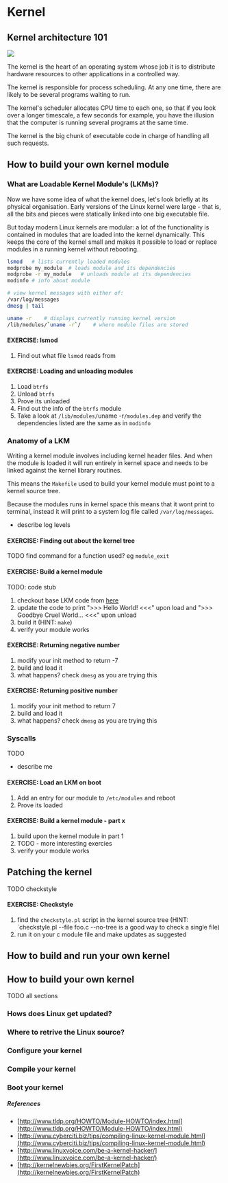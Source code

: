 # Kernel   

## Kernel architecture 101
![](images/linkux_kernel.png)

The kernel is the heart of an operating system whose job it is to distribute hardware resources to other applications in a controlled way.

The kernel is responsible for process scheduling. At any one time, there are likely to be several programs waiting to run.

The kernel's scheduler allocates CPU time to each one, so that if you look over a longer timescale, a few seconds for example, you have the illusion that the computer is running several programs at the same time.

The kernel is the big chunk of executable code in charge of handling all such requests. 

## How to build your own kernel module

### What are Loadable Kernel Module's (LKMs)?
Now we have some idea of what the kernel does, let's look briefly at its physical organisation. Early versions of the Linux kernel were large - that is, all the bits and pieces were statically linked into one big executable file.

But today modern Linux kernels are modular: a lot of the functionality is contained in modules that are loaded into the kernel dynamically. This keeps the core of the kernel small and makes it possible to load or replace modules in a running kernel without rebooting.

```bash
lsmod	# lists currently loaded modules
modprobe my_module	# loads module and its dependencies
modprobe -r my_module	# unloads module at its dependencies
modinfo	# info about module

# view kernel messages with either of:
/var/log/messages
dmesg | tail

uname -r 	# displays currently running kernel version
/lib/modules/`uname -r`/	# where module files are stored
```

#### EXERCISE: lsmod

1. Find out what file `lsmod` reads from

#### EXERCISE: Loading and unloading modules

1. Load `btrfs`
1. Unload `btrfs`
1. Prove its unloaded
1. Find out the info of the `btrfs` module
1. Take a look at `/lib/modules/`uname -r`/modules.dep` and verify the dependencies listed are the same as in `modinfo`

### Anatomy of a LKM

Writing a kernel module involves including kernel header files. And when the module is loaded it will run entirely in kernel space and needs to be linked against the kernel library routines.

This means the `Makefile` used to build your kernel module must point to a kernel source tree.

Because the modules runs in kernel space this means that it wont print to terminal, instead it will print to a system log file called `/var/log/messages`.

* describe log levels

#### EXERCISE: Finding out about the kernel tree

TODO find command for a function used?
eg `module_exit`

#### EXERCISE: Build a kernel module

TODO: code stub

1. checkout base LKM code from [here]()
1. update the code to print ">>> Hello World! <<<" upon load and ">>> Goodbye Cruel World... <<<" upon unload
1. build it (HINT: `make`)
1. verify your module works

#### EXERCISE: Returning negative number

1. modify your init method to return -7
1. build and load it
1. what happens? check `dmesg` as you are trying this

#### EXERCISE: Returning positive number

1. modify your init method to return 7
1. build and load it
1. what happens? check `dmesg` as you are trying this

### Syscalls
TODO
* describe me

#### EXERCISE: Load an LKM on boot

1. Add an entry for our module to `/etc/modules` and reboot
1. Prove its loaded

#### EXERCISE: Build a kernel module - part x

1. build upon the kernel module in part 1
1. TODO - more interesting exercies
1. verify your module works

## Patching the kernel
TODO checkstyle

#### EXERCISE: Checkstyle

1. find the `checkstyle.pl` script in the kernel source tree (HINT: `checkstyle.pl --file foo.c --no-tree is a good way to check a single file)
1. run it on your c module file and make updates as suggested

## How to build and run your own kernel


## How to build your own kernel
TODO all sections

### Hows does Linux get updated?

### Where to retrive the Linux source?

### Configure your kernel

### Compile your kernel

### Boot your kernel

##### References
* [http://www.tldp.org/HOWTO/Module-HOWTO/index.html](http://www.tldp.org/HOWTO/Module-HOWTO/index.html)
* [http://www.cyberciti.biz/tips/compiling-linux-kernel-module.html](http://www.cyberciti.biz/tips/compiling-linux-kernel-module.html)
* [http://www.linuxvoice.com/be-a-kernel-hacker/](http://www.linuxvoice.com/be-a-kernel-hacker/)
* [http://kernelnewbies.org/FirstKernelPatch](http://kernelnewbies.org/FirstKernelPatch)